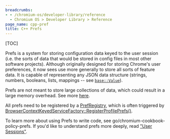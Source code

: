 ```yaml
---
breadcrumbs:
- - /chromium-os/developer-library/reference
  - Chromium OS > Developer Library > Reference
page_name: cpp-pref
title: C++ Prefs
---
```


[TOC]

Prefs is a system for storing configuration data keyed to the user session (i.e.
the sorts of data that would be stored in config files in most other software
projects). Although originally designed for storing Chrome's user preferences,
it now sees use more generally to store all sorts of feature data. It is capable
of representing any JSON data structure (strings, numbers, booleans, lists,
mappings -- see
[`base::Value`](https://source.chromium.org/chromium/chromium/src/+/main:base/values.h)).

Prefs are not meant to store large collections of data, which could result in a
large memory overhead. See more
[here](https://chromium.googlesource.com/chromium/src/+/HEAD/chrome/browser/prefs/README.md).

All prefs need to be registered by a
[PrefRegistry](https://source.chromium.org/chromium/chromium/src/+/main:components/prefs/pref_registry.h;drc=8ba1bad80dc22235693a0dd41fe55c0fd2dbdabd),
which is often triggered by
[BrowserContextKeyedServiceFactory::RegisterProfilePrefs()](https://source.chromium.org/chromium/chromium/src/+/refs/heads/main:components/keyed_service/content/browser_context_keyed_service_factory.h;l=174;drc=47042255a0d8acfbcf58cb0eea4607ec574b8419).

To learn more about using Prefs to write code, see
go/chromium-cookbook-policy-prefs. If you'd like to understand prefs more
deeply, read ["User Sessions"](/chromium-os/developer-library/reference/user-sessions/user-sessions).
